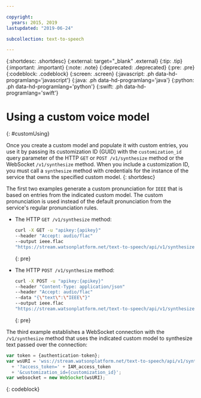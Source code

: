 ```yaml
---

copyright:
  years: 2015, 2019
lastupdated: "2019-06-24"

subcollection: text-to-speech

---
```


{:shortdesc: .shortdesc}
{:external: target="_blank" .external}
{:tip: .tip}
{:important: .important}
{:note: .note}
{:deprecated: .deprecated}
{:pre: .pre}
{:codeblock: .codeblock}
{:screen: .screen}
{:javascript: .ph data-hd-programlang='javascript'}
{:java: .ph data-hd-programlang='java'}
{:python: .ph data-hd-programlang='python'}
{:swift: .ph data-hd-programlang='swift'}

# Using a custom voice model
{: #customUsing}

Once you create a custom model and populate it with custom entries, you use it by passing its customization ID (GUID) with the `customization_id` query parameter of the HTTP `GET` or `POST /v1/synthesize` method or the WebSocket `/v1/synthesize` method. When you include a customization ID, you must call a `synthesize` method with credentials for the instance of the service that owns the specified custom model.
{: shortdesc}

The first two examples generate a custom pronunciation for `IEEE` that is based on entries from the indicated custom model. The custom pronunciation is used instead of the default pronunciation from the service's regular pronunciation rules.

-   The HTTP `GET /v1/synthesize` method:

    ```bash
    curl -X GET -u "apikey:{apikey}"
    --header "Accept: audio/flac"
    --output ieee.flac
    "https://stream.watsonplatform.net/text-to-speech/api/v1/synthesize?text=IEEE&customization_id={customization_id}"
    ```
    {: pre}

-   The HTTP `POST /v1/synthesize` method:

    ```bash
    curl -X POST -u "apikey:{apikey}"
    --header "Content-Type: application/json"
    --header "Accept: audio/flac"
    --data "{\"text\":\"IEEE\"}"
    --output ieee.flac
    "https://stream.watsonplatform.net/text-to-speech/api/v1/synthesize?customization_id={customization_id}"
    ```
    {: pre}

The third example establishes a WebSocket connection with the `/v1/synthesize` method that uses the indicated custom model to synthesize text passed over the connection:

```javascript
var token = {authentication-token};
var wsURI = 'wss://stream.watsonplatform.net/text-to-speech/api/v1/synthesize'
  + '?access_token=' + IAM_access_token
  + '&customization_id={customization_id}';
var websocket = new WebSocket(wsURI);
```
{: codeblock}
